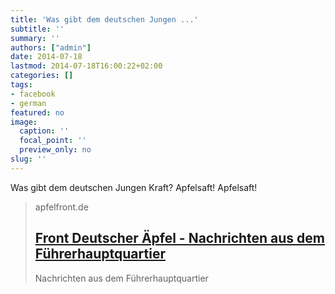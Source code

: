 ```yaml
---
title: 'Was gibt dem deutschen Jungen ...'
subtitle: ''
summary: ''
authors: ["admin"]
date: 2014-07-18
lastmod: 2014-07-18T16:00:22+02:00
categories: []
tags:
- facebook
- german
featured: no
image:
  caption: ''
  focal_point: ''
  preview_only: no
slug: ''
---
```

Was gibt dem deutschen Jungen Kraft? Apfelsaft! Apfelsaft!
> apfelfront.de
> ## [Front Deutscher Äpfel - Nachrichten aus dem Führerhauptquartier](http://apfelfront.de/)
>
>Nachrichten aus dem Führerhauptquartier


